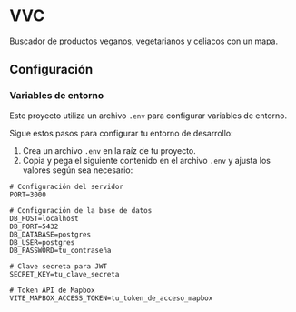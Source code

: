 # VVC

Buscador de productos veganos, vegetarianos y celiacos con un mapa.

## Configuración

### Variables de entorno

Este proyecto utiliza un archivo `.env` para configurar variables de entorno. 

Sigue estos pasos para configurar tu entorno de desarrollo:

1. Crea un archivo `.env` en la raíz de tu proyecto.
2. Copia y pega el siguiente contenido en el archivo `.env` y ajusta los valores según sea necesario:

```plaintext
# Configuración del servidor
PORT=3000

# Configuración de la base de datos
DB_HOST=localhost
DB_PORT=5432
DB_DATABASE=postgres
DB_USER=postgres
DB_PASSWORD=tu_contraseña

# Clave secreta para JWT
SECRET_KEY=tu_clave_secreta

# Token API de Mapbox
VITE_MAPBOX_ACCESS_TOKEN=tu_token_de_acceso_mapbox
